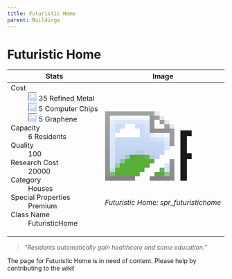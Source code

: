 ```yaml
---
title: Futuristic Home
parent: Buildings
---
```

# Futuristic Home

[//]: # (Pre-generated content)
<table><thead><tr><th>Stats</th><th>Image</th></tr></thead><tbody><tr><td><dl><dt>Cost</dt><dd><div class="resource-icon"><img style="object-position: -795px -775px;" src="https://tfe2-wiki.github.io/assets/sprites.png"></div> 35 Refined Metal<br><div class="resource-icon"><img style="object-position: -526px -523px;" src="https://tfe2-wiki.github.io/assets/sprites.png"></div> 5 Computer Chips<br><div class="resource-icon"><img style="object-position: -1009px -547px;" src="https://tfe2-wiki.github.io/assets/sprites.png"></div> 5 Graphene</dd><dt>Capacity</dt><dd>6 Residents</dd><dt>Quality</dt><dd>100</dd><dt>Research Cost</dt><dd>20000</dd><dt>Category</dt><dd>Houses</dd><dt>Special Properties</dt><dd>Premium</dd><dt>Class Name</dt><dd>FuturisticHome</dd></dl></td><td><style>.building-image {width: 200px;height: 200px;overflow: hidden;position: relative;}.building-image img {image-rendering: pixelated;object-fit: none;transform: scale(10);transform-origin: left top;position: absolute;left: 0;top: 0;}.resource-image {width: 200px;height: 200px;overflow: hidden;position: relative;}.resource-image img {image-rendering: pixelated;object-fit: none;transform: scale(20);transform-origin: left top;position: absolute;left: 0;top: 0;}.building-icon {width: 20px;height: 20px;overflow: hidden;position: relative;display: inline-block;}.building-icon img {image-rendering: pixelated;object-fit: none;transform: scale(1);transform-origin: left top;position: absolute;left: 0;top: 0;}.resource-icon {width: 20px;height: 20px;overflow: hidden;position: relative;display: inline-block;}.resource-icon img {image-rendering: pixelated;object-fit: none;transform: scale(2);transform-origin: left top;position: absolute;left: 0;top: 0;}</style><div class="building-image"><img style="object-position: -720px -835px;" src="https://tfe2-wiki.github.io/assets/sprites.png" alt="Futuristic Home Back"><img style="object-position: -698px -835px;" src="https://tfe2-wiki.github.io/assets/sprites.png" alt="Futuristic Home"></div><i>Futuristic Home: spr_futuristichome</i></td></tr></tbody></table><blockquote><i>"Residents automatically gain healthcare and some education."</i></blockquote>

The page for Futuristic Home is in need of content. Please help by contributing to the wiki!
